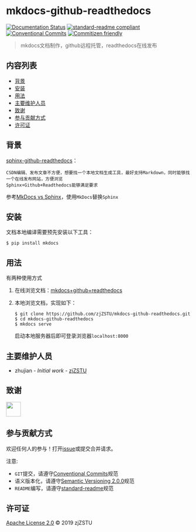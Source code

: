 
# mkdocs-github-readthedocs

[![Documentation Status](https://readthedocs.org/projects/zj-sphinx-github-readthedocs/badge/?version=latest)](https://zj-sphinx-github-readthedocs.readthedocs.io/en/latest/?badge=latest) [![standard-readme compliant](https://img.shields.io/badge/standard--readme-OK-green.svg?style=flat-square)](https://github.com/RichardLitt/standard-readme) [![Conventional Commits](https://img.shields.io/badge/Conventional%20Commits-1.0.0-yellow.svg)](https://conventionalcommits.org) [![Commitizen friendly](https://img.shields.io/badge/commitizen-friendly-brightgreen.svg)](http://commitizen.github.io/cz-cli/)

>  mkdocs文档制作，github远程托管，readthedocs在线发布

## 内容列表

- [背景](#背景)
- [安装](#安装)
- [用法](#用法)
- [主要维护人员](#主要维护人员)
- [致谢](#致谢)
- [参与贡献方式](#参与贡献方式)
- [许可证](#许可证)

## 背景

[sphinx-github-readthedocs](https://blog.csdn.net/u012005313/article/details/85055398)：

```
CSDN编辑、发布文章不方便，想要找一个本地文档生成工具，最好支持Markdown，同时能够找一个在线发布网站，方便浏览
Sphinx+Github+Readthedocs能够满足要求
```

参考[MkDocs vs Sphinx](https://zhujian.tech/posts/50a5fdf2.html)，使用`MkDocs`替换`Sphinx`

## 安装

文档本地编译需要预先安装以下工具：

```
$ pip install mkdocs
```

## 用法

有两种使用方式

1. 在线浏览文档：[mkdocs+github+readthedocs](https://zj-sphinx-github-readthedocs.readthedocs.io/en/latest/index.html)

2. 本地浏览文档，实现如下：

    ```
    $ git clone https://github.com/zjZSTU/mkdocs-github-readthedocs.git
    $ cd mkdocs-github-readthedocs
    $ mkdocs serve
    ```
   启动本地服务器后即可登录浏览器`localhost:8000`

## 主要维护人员

* zhujian - *Initial work* - [zjZSTU](https://github.com/zjZSTU)

## 致谢
  
<a href="https://github.com/Fechin"><img src="https://avatars0.githubusercontent.com/u/2541482?s=400&u=5098f61c658e9fe905344e4f0e300ae318a983d2&v=4" width = "40" height = "40" /></a>

## 参与贡献方式

欢迎任何人的参与！打开[issue](https://github.com/zjZSTU/mkdocs-github-readthedocs/issues)或提交合并请求。

注意:

* `GIT`提交，请遵守[Conventional Commits](https://www.conventionalcommits.org/en/v1.0.0-beta.4/)规范
* 语义版本化，请遵守[Semantic Versioning 2.0.0](https://semver.org)规范
* `README`编写，请遵守[standard-readme](https://github.com/RichardLitt/standard-readme)规范

## 许可证

[Apache License 2.0](LICENSE) © 2019 zjZSTU
